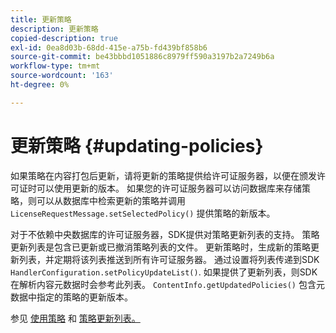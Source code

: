 ```yaml
---
title: 更新策略
description: 更新策略
copied-description: true
exl-id: 0ea8d03b-68dd-415e-a75b-fd439bf858b6
source-git-commit: be43bbbd1051886c8979ff590a3197b2a7249b6a
workflow-type: tm+mt
source-wordcount: '163'
ht-degree: 0%

---
```


# 更新策略 {#updating-policies}

如果策略在内容打包后更新，请将更新的策略提供给许可证服务器，以便在颁发许可证时可以使用更新的版本。 如果您的许可证服务器可以访问数据库来存储策略，则可以从数据库中检索更新的策略并调用 `LicenseRequestMessage.setSelectedPolicy()` 提供策略的新版本。

对于不依赖中央数据库的许可证服务器，SDK提供对策略更新列表的支持。 策略更新列表是包含已更新或已撤消策略列表的文件。 更新策略时，生成新的策略更新列表，并定期将该列表推送到所有许可证服务器。 通过设置将列表传递到SDK `HandlerConfiguration.setPolicyUpdateList()`. 如果提供了更新列表，则SDK在解析内容元数据时会参考此列表。 `ContentInfo.getUpdatedPolicies()` 包含元数据中指定的策略的更新版本。

参见 [使用策略](../../../aaxs-protecting-content/content-working-with-policies/content-working-with-policies-overview.md) 和 [策略更新列表。](/help/digital-rights-management/protecting-content/working-policies-overview/policy-update-lists/working-with-policy-update-lists.md)
